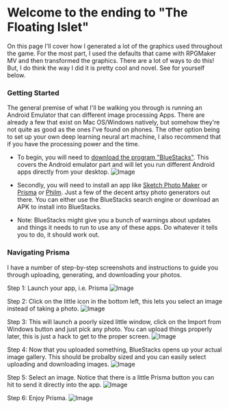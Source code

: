 # Welcome to the ending to "The Floating Islet"

On this page I'll cover how I generated a lot of the graphics used throughout the game. For the most part, I used the defaults that came with RPGMaker MV and then transformed the graphics. There are a lot of ways to do this! But, I do think the way I did it is pretty cool and novel. See for yourself below.

### Getting Started

The general premise of what I'll be walking you through is running an Android Emulator that can different image processing Apps. There are already a few that exist on Mac OS/Windows natively, but somehow they're not quite as good as the ones I've found on phones. The other option being to set up your own deep learning neural art machine, I also recommend that if you have the processing power and the time.

- To begin, you will need to [download the program "BlueStacks"](https://www.bluestacks.com/download.html?utm_campaign=homepage-dl-button-en). This covers the Android emulator part and will let you run different Android apps directly from your desktop. ![Image](https://github.com/cutoutdragon/website/bluestackIcon.png)
  
- Secondly, you will need to install an app like [Sketch Photo Maker](https://play.google.com/store/apps/details?id=com.photovideotools.sketch.photo) or [Prisma](https://play.google.com/store/apps/details?id=com.neuralprisma) or [Philm](https://play.google.com/store/apps/details?id=philm.vilo.im&hl=en_US). Just a few of the decent artsy photo generators out there. You can either use the BlueStacks search engine or download an APK to install into BlueStacks.

- Note: BlueStacks might give you a bunch of warnings about updates and things it needs to run to use any of these apps. Do whatever it tells you to do, it should work out.


### Navigating Prisma

I have a number of step-by-step screenshots and instructions to guide you through uploading, generating, and downloading your photos.

Step 1:
Launch your app, i.e. Prisma
![Image](https://github.com/cutoutdragon/website/1.png)

Step 2:
Click on the little icon in the bottom left, this lets you select an image instead of taking a photo.
![Image](https://github.com/cutoutdragon/website/2.png)

Step 3:
This will launch a poorly sized little window, click on the Import from Windows button and just pick any photo. You can upload things properly later, this is just a hack to get to the proper screen.
![Image](https://github.com/cutoutdragon/website/4.png)

Step 4:
Now that you uploaded something, BlueStacks opens up your actual image gallery. This should be probalby sized and you can easily select uploading and downloading images.
![Image](https://github.com/cutoutdragon/website/5.png)

Step 5: 
Select an image. Notice that there is a little Prisma button you can hit to send it directly into the app.
![Image](https://github.com/cutoutdragon/website/6.png)

Step 6:
Enjoy Prisma.
![Image](https://github.com/cutoutdragon/website/7.png)
